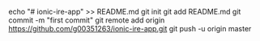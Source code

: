 echo "# ionic-ire-app" >> README.md
git init
git add README.md
git commit -m "first commit"
git remote add origin https://github.com/g00351263/ionic-ire-app.git
git push -u origin master